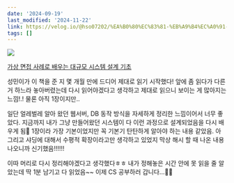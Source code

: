 ```yaml
---
date: '2024-09-19'
last_modified: '2024-11-22'
link: https://velog.io/@hso07202/%EA%B0%80%EC%83%81-%EB%A9%B4%EC%A0%91-%EC%82%AC%EB%A1%80%EB%A1%9C-%EB%B0%B0%EC%9A%B0%EB%8A%94-%EB%8C%80%EA%B7%9C%EB%AA%A8-%EC%8B%9C%EC%8A%A4%ED%85%9C-%EC%84%A4%EA%B3%84-%EA%B8%B0%EC%B4%88-1%EC%9E%A5-%ED%9B%84%EA%B8%B0
tags: []
---
```


![](https://velog.velcdn.com/images/hso07202/post/9e2e68f9-1e82-4793-a435-ec566292ae3e/image.png)

[가상 면접 사례로 배우는 대규모 시스템 설계 기초](https://product.kyobobook.co.kr/detail/S000001033116)

성민이가 이 책을 준 지 몇 개월 만에 드디어 제대로 읽기 시작했다! 앞에 좀 읽다가 다른 거 하느라 놓아버렸는데 다시 읽어야겠다고 생각하고 제대로 읽으니 보이는 게 많아지는 느낌!.! 물론 아직 1장이지만..

일단 얼레벌레 알아 왔던 웹서버, DB 동작 방식을 자세하게 정리한 느낌이어서 너무 좋았다. 지금까지 내가 그냥 만들어왔던 시스템이 다 이런 과정으로 설계되었음을 다시 배우게 됨🙌 1장이라 가장 기본이었지만 꼭 기본기 탄탄하게 알아야 하는 내용 같았음. 아 그리고 샤딩에 대해서 수평적 확장이라고만 생각하고 있었지 막상 해시 할 때 나온 내용 나오니까 신기했음!!!!!!

이따 머리로 다시 정리해야겠다고 생각했다ㅎㅎ 내가 정해놓은 시간 안에 못 읽을 줄 알았는데 딱 1분 남기고 다 읽었음~~ 이제 CS 공부하러 갑니다...🙋‍♀️